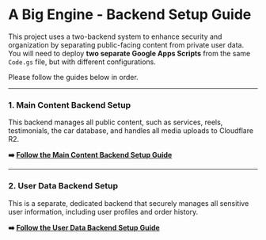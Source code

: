 # A Big Engine - Backend Setup Guide

This project uses a two-backend system to enhance security and organization by separating public-facing content from private user data. You will need to deploy **two separate Google Apps Scripts** from the same `Code.gs` file, but with different configurations.

Please follow the guides below in order.

---

### 1. Main Content Backend Setup

This backend manages all public content, such as services, reels, testimonials, the car database, and handles all media uploads to Cloudflare R2.

**➡️ [Follow the Main Content Backend Setup Guide](./README-main-backend.md)**

---

### 2. User Data Backend Setup

This is a separate, dedicated backend that securely manages all sensitive user information, including user profiles and order history.

**➡️ [Follow the User Data Backend Setup Guide](./README-user-data-backend.md)**
